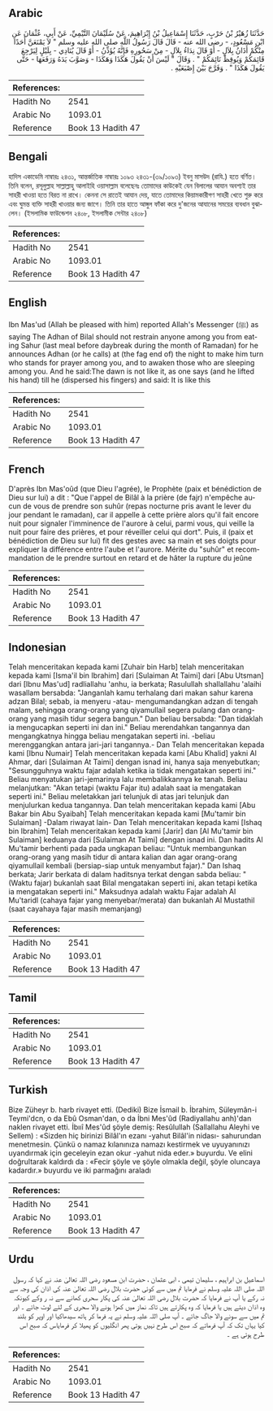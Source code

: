 ## Arabic


<div dir="rtl" lang="ar" style={{fontSize:'larger',backgroundColor:'#f8f9fa',padding:20}}>
حَدَّثَنَا زُهَيْرُ بْنُ حَرْبٍ، حَدَّثَنَا إِسْمَاعِيلُ بْنُ إِبْرَاهِيمَ، عَنْ سُلَيْمَانَ التَّيْمِيِّ، عَنْ أَبِي، عُثْمَانَ عَنِ ابْنِ مَسْعُودٍ، - رضى الله عنه - قَالَ قَالَ رَسُولُ اللَّهِ صلى الله عليه وسلم ‏"‏ لاَ يَمْنَعَنَّ أَحَدًا مِنْكُمْ أَذَانُ بِلاَلٍ - أَوْ قَالَ نِدَاءُ بِلاَلٍ - مِنْ سَحُورِهِ فَإِنَّهُ يُؤَذِّنُ - أَوْ قَالَ يُنَادِي - بِلَيْلٍ لِيَرْجِعَ قَائِمَكُمْ وَيُوقِظَ نَائِمَكُمْ ‏"‏ ‏.‏ وَقَالَ ‏"‏ لَيْسَ أَنْ يَقُولَ هَكَذَا وَهَكَذَا - وَصَوَّبَ يَدَهُ وَرَفَعَهَا - حَتَّى يَقُولَ هَكَذَا ‏"‏ ‏.‏ وَفَرَّجَ بَيْنَ إِصْبَعَيْهِ ‏.‏
</div>
<div style={{backgroundColor:'#f8f9fa',padding:20, marginBottom: 10}}><table> <thead> <tr> <th>References:</th> <th></th> </tr> </thead> <tbody><tr><td>Hadith No</td><td>2541</td></tr><tr><td>Arabic No</td><td>1093.01</td></tr><tr><td>Reference</td><td>Book 13 Hadith 47</td></tr></tbody></table></div>

## Bengali


<div dir="ltr" lang="bn" style={{fontSize:'larger',backgroundColor:'#f8f9fa',padding:20}}>
হাদিস একাডেমি নাম্বারঃ ২৪৩১, আন্তর্জাতিক নাম্বারঃ ১০৯৩ ২৪৩১-(৩৯/১০৯৩) ইবনু মাসউদ (রাযি.) হতে বর্ণিত। তিনি বলেন, রসূলুল্লাহ সাল্লাল্লাহু আলাইহি ওয়াসাল্লাম বলেছেনঃ তোমাদের কাউকেই যেন বিলালের আযান অবশ্যই তার সাহরী খাওয়া হতে বিরত না রাখে। কেননা সে রাতেই আযান দেয়, যাতে তোমাদের কিয়ামকারীগণ সাহরী খেতে শুরু করে এবং ঘুমন্ত ব্যক্তি সাহরী খাওয়ার জন্য জাগে। তিনি তার হাতে আঙ্গুল ফাঁকা করে দু'জনের আযানের সময়ের ব্যবধান বুঝালেন। (ইসলামিক ফাউন্ডেশন ২৪০৮, ইসলামীক সেন্টার ২৪০৮)
</div>
<div style={{backgroundColor:'#f8f9fa',padding:20, marginBottom: 10}}><table> <thead> <tr> <th>References:</th> <th></th> </tr> </thead> <tbody><tr><td>Hadith No</td><td>2541</td></tr><tr><td>Arabic No</td><td>1093.01</td></tr><tr><td>Reference</td><td>Book 13 Hadith 47</td></tr></tbody></table></div>

## English


<div dir="ltr" lang="en" style={{fontSize:'larger',backgroundColor:'#f8f9fa',padding:20}}>
Ibn Mas'ud (Allah be pleased with him) reported Allah's Messenger (ﷺ) as saying The Adhan of Bilal should not restrain anyone among you from eating Sahur (last meal before daybreak during the month of Ramadan) for he announces Adhan (or he calls) at (the fag end of) the night to make him turn who stands for prayer among you, and to awaken those who are sleeping among you. And he said:The dawn is not like it, as one says (and he lifted his hand) till he (dispersed his fingers) and said: It is like this
</div>
<div style={{backgroundColor:'#f8f9fa',padding:20, marginBottom: 10}}><table> <thead> <tr> <th>References:</th> <th></th> </tr> </thead> <tbody><tr><td>Hadith No</td><td>2541</td></tr><tr><td>Arabic No</td><td>1093.01</td></tr><tr><td>Reference</td><td>Book 13 Hadith 47</td></tr></tbody></table></div>

## French


<div dir="ltr" lang="fr" style={{fontSize:'larger',backgroundColor:'#f8f9fa',padding:20}}>
D'après Ibn Mas'oûd (que Dieu l'agrée), le Prophète (paix et bénédiction de Dieu sur lui) a dit : "Que l'appel de Bilâl à la prière (de fajr) n'empêche aucun de vous de prendre son suhûr (repas nocturne pris avant le lever du jour pendant le ramadan), car il appelle à cette prière alors qu'il fait encore nuit pour signaler l'imminence de l'aurore à celui, parmi vous, qui veille la nuit pour faire des prières, et pour réveiller celui qui dort". Puis, il (paix et bénédiction de Dieu sur lui) fit des gestes avec sa main et ses doigts pour expliquer la différence entre l'aube et l'aurore. Mérite du "suhûr" et recommandation de le prendre surtout en retard et de hâter la rupture du jeûne
</div>
<div style={{backgroundColor:'#f8f9fa',padding:20, marginBottom: 10}}><table> <thead> <tr> <th>References:</th> <th></th> </tr> </thead> <tbody><tr><td>Hadith No</td><td>2541</td></tr><tr><td>Arabic No</td><td>1093.01</td></tr><tr><td>Reference</td><td>Book 13 Hadith 47</td></tr></tbody></table></div>

## Indonesian


<div dir="ltr" lang="id" style={{fontSize:'larger',backgroundColor:'#f8f9fa',padding:20}}>
Telah menceritakan kepada kami [Zuhair bin Harb] telah menceritakan kepada kami [Isma'il bin Ibrahim] dari [Sulaiman At Taimi] dari [Abu Utsman] dari [Ibnu Mas'ud] radliallahu 'anhu, ia berkata; Rasulullah shallallahu 'alaihi wasallam bersabda: "Janganlah kamu terhalang dari makan sahur karena adzan Bilal; sebab, ia menyeru -atau- mengumandangkan adzan di tengah malam, sehingga orang-orang yang qiyamullail segera pulang dan orang-orang yang masih tidur segera bangun." Dan beliau bersabda: "Dan tidaklah ia mengucapkan seperti ini dan ini." Beliau merendahkan tangannya dan mengangkatnya hingga beliau mengatakan seperti ini. -beliau merenggangkan antara jari-jari tangannya.- Dan Telah menceritakan kepada kami [Ibnu Numair] Telah menceritakan kepada kami [Abu Khalid] yakni Al Ahmar, dari [Sulaiman At Taimi] dengan isnad ini, hanya saja menyebutkan; "Sesungguhnya waktu fajar adalah ketika ia tidak mengatakan seperti ini." Beliau menyatukan jari-jemarinya lalu membalikkannya ke tanah. Beliau melanjutkan: "Akan tetapi (waktu Fajar itu) adalah saat ia mengatakan seperti ini." Beliau meletakkan jari telunjuk di atas jari telunjuk dan menjulurkan kedua tangannya. Dan telah menceritakan kepada kami [Abu Bakar bin Abu Syaibah] Telah menceritakan kepada kami [Mu'tamir bin Sulaiman] -Dalam riwayat lain- Dan Telah menceritakan kepada kami [Ishaq bin Ibrahim] Telah menceritakan kepada kami [Jarir] dan [Al Mu'tamir bin Sulaiman] keduanya dari [Sulaiman At Taimi] dengan isnad ini. Dan hadits Al Mu'tamir berhenti pada pada ungkapan beliau: "Untuk membangunkan orang-orang yang masih tidur di antara kalian dan agar orang-orang qiyamullail kembali (bersiap-siap untuk menyambut fajar)." Dan Ishaq berkata; Jarir berkata di dalam haditsnya terkat dengan sabda beliau: "(Waktu fajar) bukanlah saat Bilal mengatakan seperti ini, akan tetapi ketika ia mengatakan seperti ini." Maksudnya adalah waktu Fajar adalah Al Mu'taridl (cahaya fajar yang menyebar/merata) dan bukanlah Al Mustathil (saat cayahaya fajar masih memanjang)
</div>
<div style={{backgroundColor:'#f8f9fa',padding:20, marginBottom: 10}}><table> <thead> <tr> <th>References:</th> <th></th> </tr> </thead> <tbody><tr><td>Hadith No</td><td>2541</td></tr><tr><td>Arabic No</td><td>1093.01</td></tr><tr><td>Reference</td><td>Book 13 Hadith 47</td></tr></tbody></table></div>

## Tamil


<div dir="ltr" lang="ta" style={{fontSize:'larger',backgroundColor:'#f8f9fa',padding:20}}>

</div>
<div style={{backgroundColor:'#f8f9fa',padding:20, marginBottom: 10}}><table> <thead> <tr> <th>References:</th> <th></th> </tr> </thead> <tbody><tr><td>Hadith No</td><td>2541</td></tr><tr><td>Arabic No</td><td>1093.01</td></tr><tr><td>Reference</td><td>Book 13 Hadith 47</td></tr></tbody></table></div>

## Turkish


<div dir="ltr" lang="tr" style={{fontSize:'larger',backgroundColor:'#f8f9fa',padding:20}}>
Bize Züheyr b. harb rivayet etti. (Dediki) Bize İsmail b. İbrahim, Süleymân-i Teymi'dcn, o da Ebû Osman'dan, o da İbni Mes'ûd (Radiyallahu anh)'dan naklen rivayet etti. İbııî Mes'ûd şöyle demiş: Resûlullah (Sallallahu Aleyhi ve Sellem) : «Sizden hiç birinizi Bilâl'ın ezanı -yahut Bilâl'in nidası- sahurundan menetmesin. Çünkü o namaz kılanınıza namazı kestirmek ve uyuyanınızı uyandırmak için geceleyin ezan okur -yahut nida eder.» buyurdu. Ve elini doğrultarak kaldırdı da : «Fecir şöyle ve şöyle olmakla değil, şöyle oluncaya kadardır.» buyurdu ve iki parmağını araladı
</div>
<div style={{backgroundColor:'#f8f9fa',padding:20, marginBottom: 10}}><table> <thead> <tr> <th>References:</th> <th></th> </tr> </thead> <tbody><tr><td>Hadith No</td><td>2541</td></tr><tr><td>Arabic No</td><td>1093.01</td></tr><tr><td>Reference</td><td>Book 13 Hadith 47</td></tr></tbody></table></div>

## Urdu


<div dir="rtl" lang="ur" style={{fontSize:'larger',backgroundColor:'#f8f9fa',padding:20}}>
اسماعیل بن ابراہیم ، سلیمان تیمی ، ابی عثمان ، حضرت ابن مسعود رضی اللہ تعالیٰ عنہ نے کہا کہ رسول اللہ صلی اللہ علیہ وسلم نے فرمایا تم میں سے کوئی حضرت بلال رضی اللہ تعالیٰ عنہ کی اذان کی وجہ سے نہ رکے یا آپ نے فرمایا کہ حضرت بلال رضی اللہ تعالیٰ عنہ کی پکار سحری کھانے سے نہ ر وکے کیونکہ وہ اذان دیتے ہیں یا فرمایا کہ وہ پکارتے ہیں تاکہ نماز میں کھڑا ہونے والا سحری کے لئے لوٹ جائے ۔ اور تم میں سے سونے والا جاگ جائے ۔ آپ صلی اللہ علیہ وسلم نے یہ فرما کر ہاتھ سیدھاکیا اور اوپر کو بلند کیا یہاں تک کہ آپ فرماتے کہ صبح اس طرح نہیں ہوتی پھر انگلیوں کو پھیلا کر فرمایاس کہ صبح اس طرح ہوتی ہے ۔
</div>
<div style={{backgroundColor:'#f8f9fa',padding:20, marginBottom: 10}}><table> <thead> <tr> <th>References:</th> <th></th> </tr> </thead> <tbody><tr><td>Hadith No</td><td>2541</td></tr><tr><td>Arabic No</td><td>1093.01</td></tr><tr><td>Reference</td><td>Book 13 Hadith 47</td></tr></tbody></table></div>